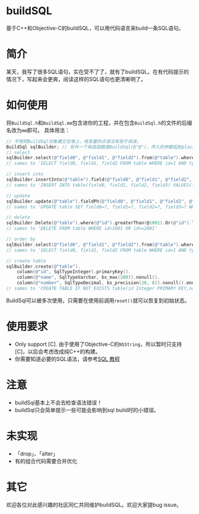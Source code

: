 # buildSQL
基于C++和Objective-C的buildSQL，可以用代码语言来build一条SQL语句。
# 简介
某天，我写了很多SQL语句，实在受不了了，就有了buildSQL。在有代码提示的情况下，写起来会更爽，阅读这样的SQL语句也更清晰明了。
# 如何使用
将`BuildSql.h`和`BuildSql.mm`包含进你的工程，并在包含`BuildSql.h`的文件的后缀名改为`mm`即可。
具体用法：
```Objective-C
// 不用把BuildSql对象建立在堆上，栈变量的点语法有助于阅读。
BuildSql sqlBuilder; // 另外一个构造函数是BuildSql(@"@")，传入的参数起到placeholder作用
// select
sqlBuilder.select(@"field0", @"field1", @"field2").from(@"table").where(@"id").equalTo(@(1)).And(@"type").lessThan(@(9)).end();
// sames to 'SELECT field0, field1, field2 FROM table WHERE id=1 AND type<9;'

// insert into
sqlBuilder.insertInto(@"table").field(@"field0", @"field1", @"field2", @"field3").values();
// sames to 'INSERT INTO table(field0, field1, field2, field3) VALUES(?,?,?,?);'

// update
sqlBuilder.update(@"table").fieldPh(@"field0", @"field1", @"field2", @"field3").where(@"name").equalTo(@"buildSql").end();
// sames to 'UPDATE table SET field0=?, field1=?, field2=?, field3=? WHERE name='buildSql';'

// delete
sqlBuilder.Delete(@"table").where(@"id").greaterThan(@1001).Or(@"id").lessThanOrEqualtTo(@2001);
// sames to 'DELETE FROM table WHERE id>1001 OR id<=2001'

// order by
sqlBuilder.select(@"field0", @"field1", @"field2").from(@"table").where(@"id").equalTo(@(1)).And(@"type").lessThan(@(9)).orderBy(@"field0").end();
// sames to 'SELECT field0, field1, field2 FROM table WHERE id=1 AND type<9 ORDER BY field0;'

// create table
sqlBuilder.create(@"table").
    column(@"id", SqlTypeInteger).primaryKey().
    column(@"name", SqlTypeVarchar, bs_max(200)).nonull().
    column(@"number", SqlTypeDecimal, bs_precision(20, 8)).nonull().end(); // 这儿的end()调用是必须的
// sames to 'CREATE TABLE IF NOT EXISTS table(id Integer PRIMARY KEY,name Varchar(200) NOT NULL,number Decimal(20,8) NOT NULL);'
```

BuildSql可以被多次使用，只需要在使用前调用`reset()`就可以恢复到初始状态。
# 使用要求
* Only support [C]. 由于使用了Objective-C的`NSString`，所以暂时只支持[C]，以后会考虑改成纯C++的构建。
* 你需要知道必要的SQL语法，请参考[SQL 教程](http://www.w3school.com.cn/sql/)

# 注意
* buildSql基本上不会去检查语法错误！
* buildSql只会简单提示一些可能会影响到sql build时的小错误。

# 未实现
* 「drop」、「alter」
* 有的组合代码需要合并优化

# 其它
欢迎各位对此感兴趣的社区同仁共同维护buildSQL。欢迎大家提bug issue。
